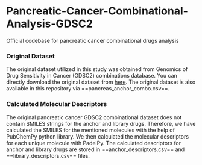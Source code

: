 # Pancreatic-Cancer-Combinational-Analysis-GDSC2
Official codebase for pancreatic cancer combinational drugs analysis
### Original Dataset
The original dataset utilized in this study was obtained from Genomics of Drug Sensitivity in Cancer (GDSC2) combinations database. You can directly download the original dataset from [here](https://gdsc-combinations.depmap.sanger.ac.uk/downloads/pancreas/anchor_combo/). The original dataset is also available in this repository via ==pancreas_anchor_combo.csv==.
### Calculated Molecular Descriptors
The original pancreatic cancer GDSC2 combinational dataset does not contain SMILES strings for the anchor and library drugs. Therefore, we have calculated the SMILES for the mentioned molecules with the help of PubChemPy python library. We then calculated the molecular descriptors for each unique molecule with PadelPy. The calculated descriptors for anchor and library drugs are stored in ==anchor_descriptors.csv== and ==library_descriptors.csv== files.
